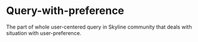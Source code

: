 # Query-with-preference
The part of whole user-centered query in Skyline community that deals with situation with user-preference.
